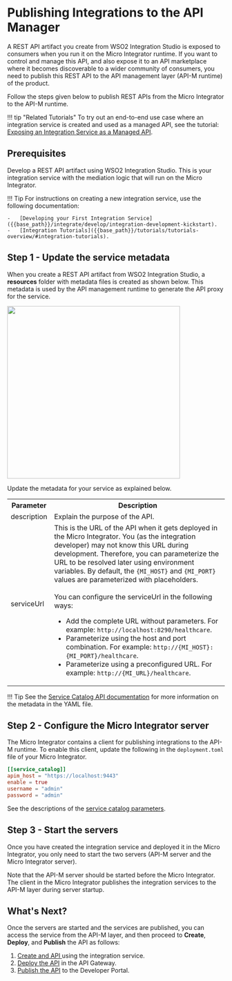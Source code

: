 # Publishing Integrations to the API Manager

A REST API artifact you create from WSO2 Integration Studio is exposed to consumers when you run it on the Micro Integrator runtime. If you want to control and manage this API, and also expose it to an API marketplace where it becomes discoverable to a wider community of consumers, you need to publish this REST API to the API management layer (API-M runtime) of the product.

Follow the steps given below to publish REST APIs from the Micro Integrator to the API-M runtime.

!!! tip "Related Tutorials"
        To try out an end-to-end use case where an integration service is created and used as a managed API, see the tutorial: [Exposing an Integration Service as a Managed API]({{base_path}}/tutorials/integration-tutorials/service-catalog-tutorial).

## Prerequisites

Develop a REST API artifact using WSO2 Integration Studio. This is your integration service with the mediation logic that will run on the Micro Integrator.

!!! Tip
    For instructions on creating a new integration service, use the following documentation: 

    -   [Developing your First Integration Service]({{base_path}}/integrate/develop/integration-development-kickstart).
    -   [Integration Tutorials]({{base_path}}/tutorials/tutorials-overview/#integration-tutorials).

## Step 1 - Update the service metadata

When you create a REST API artifact from WSO2 Integration Studio, a **resources** folder with metadata files is created as shown below. This metadata is used by the API management runtime to generate the API proxy for the service.

<img src="{{base_path}}/assets/img/integrate/tutorials/service-catalog/metadata-folder-service-catalog.png" width="400">

Update the metadata for your service as explained below.

<table>
    <tr>
        <th>
            Parameter
        </th>
        <th>
            Description
        </th>
    </tr>
    <tr>
        <td>
            description
        </td>
        <td>
            Explain the purpose of the API.
        </td>
    </tr>
    <tr>
        <td>
            serviceUrl
        </td>
        <td>
            This is the URL of the API when it gets deployed in the Micro Integrator. You (as the integration developer) may not know this URL during development. Therefore, you can parameterize the URL to be resolved later using environment variables. By default, the <code>{MI_HOST}</code> and <code>{MI_PORT}</code> values are parameterized with placeholders.</br></br>
            You can configure the serviceUrl in the following ways:
            <ul>
                <li>
                    Add the complete URL without parameters. For example: <code>http://localhost:8290/healthcare</code>.</br>
                </li>
                <li>
                    Parameterize using the host and port combination. For example: <code>http://{MI_HOST}:{MI_PORT}/healthcare</code>.
                </li>
                <li>
                    Parameterize using a preconfigured URL. For example: <code>http://{MI_URL}/healthcare</code>.
                </li>
            </ul>
        </td>
    </tr>
</table>

!!! Tip
    See the [Service Catalog API documentation]({{base_path}}/reference/product-apis/service-catalog-apis/service-catalog-v1/service-catalog-v1/) for more information on the metadata in the YAML file.

## Step 2 - Configure the Micro Integrator server

The Micro Integrator contains a client for publishing integrations to the API-M runtime. To enable this client, update the following in the `deployment.toml` file of your Micro Integrator.

```toml
[[service_catalog]]
apim_host = "https://localhost:9443"
enable = true
username = "admin"
password = "admin"
```

See the descriptions of the [service catalog parameters]({{base_path}}/reference/config-catalog-mi/#service-catalog-client).

## Step 3 - Start the servers

Once you have created the integration service and deployed it in the Micro Integrator, you only need to start the two servers (API-M server and the Micro Integrator server). 

Note that the API-M server should be started before the Micro Integrator. The client in the Micro Integrator publishes the integration services to the API-M layer during server startup.

## What's Next?

Once the servers are started and the services are published, you can access the service from the API-M layer, and then proceed to **Create**, **Deploy**, and **Publish** the API as follows:

1. [Create and API ]({{base_path}}/design/create-api/create-an-api-using-a-service) using the integration service.
2. [Deploy the API]({{base_path}}/deploy-and-publish/deploy-on-gateway/deploy-api/deploy-an-api) in the API Gateway.
3. [Publish the API]({{base_path}}/deploy-and-publish/publish-on-dev-portal/publish-an-api) to the Developer Portal.
